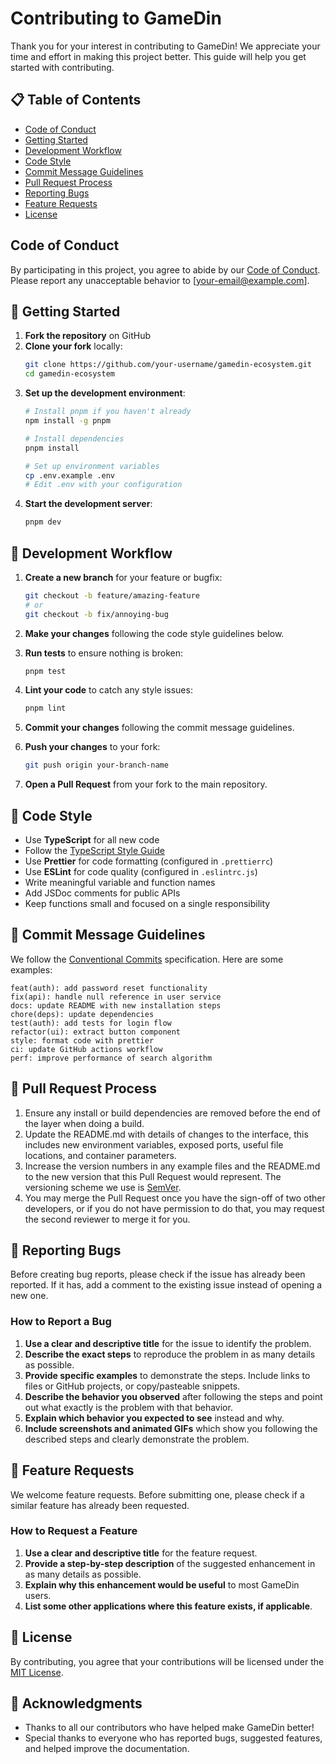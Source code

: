 # Contributing to GameDin

Thank you for your interest in contributing to GameDin! We appreciate your time and effort in making this project better. This guide will help you get started with contributing.

## 📋 Table of Contents

- [Code of Conduct](#code-of-conduct)
- [Getting Started](#-getting-started)
- [Development Workflow](#-development-workflow)
- [Code Style](#-code-style)
- [Commit Message Guidelines](#-commit-message-guidelines)
- [Pull Request Process](#-pull-request-process)
- [Reporting Bugs](#-reporting-bugs)
- [Feature Requests](#-feature-requests)
- [License](#-license)

## Code of Conduct

By participating in this project, you agree to abide by our [Code of Conduct](CODE_OF_CONDUCT.md). Please report any unacceptable behavior to [your-email@example.com].

## 🚀 Getting Started

1. **Fork the repository** on GitHub
2. **Clone your fork** locally:
   ```bash
   git clone https://github.com/your-username/gamedin-ecosystem.git
   cd gamedin-ecosystem
   ```
3. **Set up the development environment**:
   ```bash
   # Install pnpm if you haven't already
   npm install -g pnpm
   
   # Install dependencies
   pnpm install
   
   # Set up environment variables
   cp .env.example .env
   # Edit .env with your configuration
   ```
4. **Start the development server**:
   ```bash
   pnpm dev
   ```

## 🔄 Development Workflow

1. **Create a new branch** for your feature or bugfix:
   ```bash
   git checkout -b feature/amazing-feature
   # or
   git checkout -b fix/annoying-bug
   ```

2. **Make your changes** following the code style guidelines below.

3. **Run tests** to ensure nothing is broken:
   ```bash
   pnpm test
   ```

4. **Lint your code** to catch any style issues:
   ```bash
   pnpm lint
   ```

5. **Commit your changes** following the commit message guidelines.

6. **Push your changes** to your fork:
   ```bash
   git push origin your-branch-name
   ```

7. **Open a Pull Request** from your fork to the main repository.

## 🎨 Code Style

- Use **TypeScript** for all new code
- Follow the [TypeScript Style Guide](https://google.github.io/styleguide/tsguide.html)
- Use **Prettier** for code formatting (configured in `.prettierrc`)
- Use **ESLint** for code quality (configured in `.eslintrc.js`)
- Write meaningful variable and function names
- Add JSDoc comments for public APIs
- Keep functions small and focused on a single responsibility

## 📝 Commit Message Guidelines

We follow the [Conventional Commits](https://www.conventionalcommits.org/) specification. Here are some examples:

```
feat(auth): add password reset functionality
fix(api): handle null reference in user service
docs: update README with new installation steps
chore(deps): update dependencies
test(auth): add tests for login flow
refactor(ui): extract button component
style: format code with prettier
ci: update GitHub actions workflow
perf: improve performance of search algorithm
```

## 🔄 Pull Request Process

1. Ensure any install or build dependencies are removed before the end of the layer when doing a build.
2. Update the README.md with details of changes to the interface, this includes new environment variables, exposed ports, useful file locations, and container parameters.
3. Increase the version numbers in any example files and the README.md to the new version that this Pull Request would represent. The versioning scheme we use is [SemVer](http://semver.org/).
4. You may merge the Pull Request once you have the sign-off of two other developers, or if you do not have permission to do that, you may request the second reviewer to merge it for you.

## 🐛 Reporting Bugs

Before creating bug reports, please check if the issue has already been reported. If it has, add a comment to the existing issue instead of opening a new one.

### How to Report a Bug

1. **Use a clear and descriptive title** for the issue to identify the problem.
2. **Describe the exact steps** to reproduce the problem in as many details as possible.
3. **Provide specific examples** to demonstrate the steps. Include links to files or GitHub projects, or copy/pasteable snippets.
4. **Describe the behavior you observed** after following the steps and point out what exactly is the problem with that behavior.
5. **Explain which behavior you expected to see** instead and why.
6. **Include screenshots and animated GIFs** which show you following the described steps and clearly demonstrate the problem.

## 🎯 Feature Requests

We welcome feature requests. Before submitting one, please check if a similar feature has already been requested.

### How to Request a Feature

1. **Use a clear and descriptive title** for the feature request.
2. **Provide a step-by-step description** of the suggested enhancement in as many details as possible.
3. **Explain why this enhancement would be useful** to most GameDin users.
4. **List some other applications where this feature exists, if applicable**.

## 📄 License

By contributing, you agree that your contributions will be licensed under the [MIT License](LICENSE).

## 🙏 Acknowledgments

- Thanks to all our contributors who have helped make GameDin better!
- Special thanks to everyone who has reported bugs, suggested features, and helped improve the documentation.
